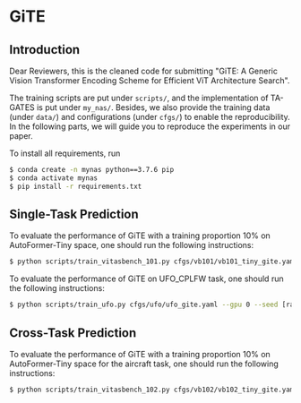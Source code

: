 # GiTE
## Introduction

Dear Reviewers, this is the cleaned code for submitting "GiTE: A Generic Vision Transformer Encoding Scheme for Efficient ViT Architecture Search".

The training scripts are put under `scripts/`, and the implementation of TA-GATES is put under `my_nas/`. Besides, we also provide the training data (under `data/`) and configurations (under `cfgs/`) to enable the reproducibility. In the following parts, we will guide you to reproduce the experiments in our paper.

To install all requirements, run
```sh
$ conda create -n mynas python==3.7.6 pip
$ conda activate mynas
$ pip install -r requirements.txt
```

## Single-Task Prediction

To evaluate the performance of GiTE with a training proportion 10% on AutoFormer-Tiny space, one should run the following instructions:
```sh
$ python scripts/train_vitasbench_101.py cfgs/vb101/vb101_tiny_gite.yaml --gpu 0 --seed [random seed] --train-dir results/vb101_tiny_gite_tr1e-1/ --save-every 200 --eval-only-last 5 --train-pkl data/ViTAS-Bench-101/vitasbench_101_tiny_train_1.pkl --valid-pkl data/ViTAS-Bench-101/vitasbench_101_tiny_valid.pkl --train-ratio 0.1
```

To evaluate the performance of GiTE on UFO_CPLFW task, one should run the following instructions:
```sh
$ python scripts/train_ufo.py cfgs/ufo/ufo_gite.yaml --gpu 0 --seed [random seed] --train-dir results/ufo_cplfw_gite/ --save-every 200 --eval-only-last 5 --train-pkl data/UFO/cplfw.pkl --valid-pkl data/UFO/cplfw.pkl
```

## Cross-Task Prediction

To evaluate the performance of GiTE with a training proportion 10% on AutoFormer-Tiny space for the aircraft task, one should run the following instructions:
```sh
$ python scripts/train_vitasbench_102.py cfgs/vb102/vb102_tiny_gite.yaml --gpu 0 --seed [random seed] --train-dir results/vb102_tiny_gite_aircraft_tr1e-1/ --save-every 200 --eval-only-last 5 --train-pkl data/ViTAS-Bench-102/vitasbench_102_tiny_train_1.pkl --valid-pkl data/ViTAS-Bench-102/vitasbench_102_tiny_valid.json --train-ratio 0.1 --valid-task aircraft
```
